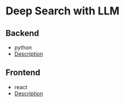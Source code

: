 # Deep Search with LLM

## Backend
- python
- [Description](Backend/readme.md)

## Frontend
- react
- [Description](Frontend/readme.md)